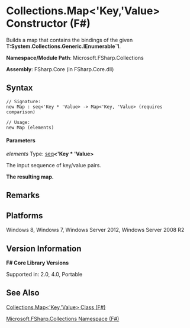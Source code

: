 # Collections.Map<'Key,'Value> Constructor (F#)

Builds a map that contains the bindings of the given **T:System.Collections.Generic.IEnumerable&#96;1**.

**Namespace/Module Path**: Microsoft.FSharp.Collections

**Assembly**: FSharp.Core (in FSharp.Core.dll)


## Syntax

```
// Signature:
new Map : seq<'Key * 'Value> -> Map<'Key, 'Value> (requires comparison)

// Usage:
new Map (elements)
```

#### Parameters
*elements*
Type: [seq](http://msdn.microsoft.com/en-us/library/2f0c87c6-8a0d-4d33-92a6-10d1d037ce75)**&lt;'Key &#42; 'Value&gt;**


The input sequence of key/value pairs.



**The resulting map.**
## Remarks

## Platforms
Windows 8, Windows 7, Windows Server 2012, Windows Server 2008 R2


## Version Information
**F# Core Library Versions**

Supported in: 2.0, 4.0, Portable




## See Also
[Collections.Map&#60;'Key,'Value&#62; Class &#40;F&#35;&#41;](Collections.Map%28%27Key%2C%27Value%29+Class+%28FSharp%29.md)

[Microsoft.FSharp.Collections Namespace &#40;F&#35;&#41;](Microsoft.FSharp.Collections+Namespace+%28FSharp%29.md)

